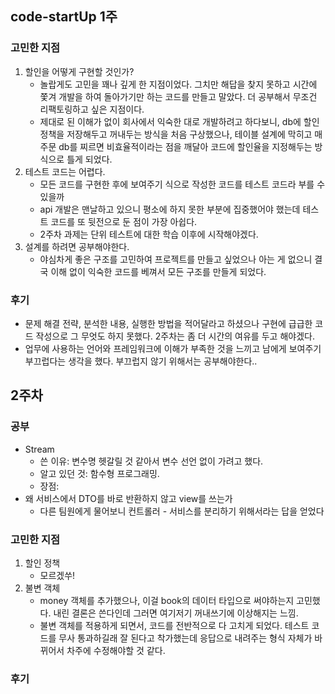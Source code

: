 ## code-startUp 1주 

### 고민한 지점 
1. 할인을 어떻게 구현할 것인가?
   - 놀랍게도 고민을 꽤나 깊게 한 지점이었다. 그치만 해답을 찾지 못하고 시간에 쫓겨 개발을 하여 돌아가기만 하는 코드를 만들고 말았다. 더 공부해서 무조건 리팩토링하고 싶은 지점이다.
   - 제대로 된 이해가 없이 회사에서 익숙한 대로 개발하려고 하다보니, db에 할인 정책을 저장해두고 꺼내두는 방식을 처음 구상했으나, 테이블 설계에 막히고 매 주문 db를 찌르면 비효율적이라는 점을 깨달아 코드에 할인율을 지정해두는 방식으로 틀게 되었다.
2. 테스트 코드는 어렵다.
    - 모든 코드를 구현한 후에 보여주기 식으로 작성한 코드를 테스트 코드라 부를 수 있을까
    - api 개발은 맨날하고 있으니 평소에 하지 못한 부분에 집중했어야 했는데 테스트 코드를 또 뒷전으로 둔 점이 가장 아쉽다.
    - 2주차 과제는 단위 테스트에 대한 학습 이후에 시작해야겠다.
3. 설계를 하려면 공부해야한다.
   - 야심차게 좋은 구조를 고민하여 프로젝트를 만들고 싶었으나 아는 게 없으니 결국 이해 없이 익숙한 코드를 베껴서 모든 구조를 만들게 되었다.
   
### 후기
- 문제 해결 전략, 분석한 내용, 실행한 방법을 적어달라고 하셨으나 구현에 급급한 코드 작성으로 그 무엇도 하지 못했다. 2주차는 좀 더 시간의 여유를 두고 해야겠다.
- 업무에 사용하는 언어와 프레임워크에 이해가 부족한 것을 느끼고 남에게 보여주기 부끄럽다는 생각을 했다. 부끄럽지 않기 위해서는 공부해야한다.. 

## 2주차
### 공부
- Stream
  - 쓴 이유: 변수명 헷갈릴 것 같아서 변수 선언 없이 가려고 했다.
  - 알고 있던 것: 함수형 프로그래밍. 
  - 장점: 
- 왜 서비스에서 DTO를 바로 반환하지 않고 view를 쓰는가
  - 다른 팀원에게 물어보니 컨트롤러 - 서비스를 분리하기 위해서라는 답을 얻었다

### 고민한 지점
1. 할인 정책
   - 모르겠쑤!
2. 불변 객체 
   - money 객체를 추가했으나, 이걸 book의 데이터 타입으로 써야하는지 고민했다. 내린 결론은 쓴다인데 그러면 여기저기 꺼내쓰기에 이상해지는 느낌.
   - 불변 객체를 적용하게 되면서, 코드를 전반적으로 다 고치게 되었다. 테스트 코드를 무사 통과하길래 잘 된다고 착가했는데 응답으로 내려주는 형식 자체가 바뀌어서 차주에 수정해야할 것 같다. 
### 후기